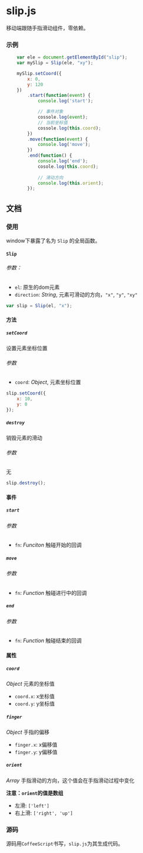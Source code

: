 slip.js
=======

移动端跟随手指滑动组件，零依赖。

### 示例

```javascript
	var ele = document.getElementById("slip");
	var mySlip = Slip(ele, "xy");

	mySlip.setCoord({
		x: 0,
		y: 120
	})
		.start(function(event) {
			console.log('start');

			// 事件对象
			cossole.log(event);
			// 当前坐标值
			cossole.log(this.coord);
		})
		.move(function(event) {
			console.log('move');
		})
		.end(function() {
			console.log('end');
			cosole.log(this.coord);
			
			// 滑动方向
			console.log(this.orient);
		});
```

## 文档

### 使用

window下暴露了名为 `Slip` 的全局函数。

#### `Slip`

###### 参数：
* `el`: 原生的dom元素
* `direction`: *String*, 元素可滑动的方向，`"x"`, `"y"`, `"xy"`

```javascript
var slip = Slip(el, "x");
```

#### 方法

##### `setCoord`
设置元素坐标位置

###### 参数
* `coord`: *Object*, 元素坐标位置

```javascript
slip.setCoord({
	x: 10,
	y: 0
});
```
##### `destroy`
销毁元素的滑动

###### 参数
无

```javascript
slip.destroy();
```

#### 事件

##### `start`

###### 参数
* `fn`: *Funciton* 触碰开始的回调

##### `move`

###### 参数
* `fn`: *Function* 触碰进行中的回调

##### `end`

###### 参数
* `fn`: *Function* 触碰结束的回调

#### 属性

##### `coord`
*Object* 元素的坐标值

* `coord.x`: x坐标值
* `coord.y`: y坐标值

##### `finger`
*Object* 手指的偏移

* `finger.x`: x偏移值
* `finger.y`: y偏移值


##### `orient`
*Array* 手指滑动的方向，这个值会在手指滑动过程中变化

**注意：`orient`的值是数组**
* 左滑: `['left']`
* 右上滑: `['right', 'up']`

### 源码
源码用`CoffeeScript`书写，`slip.js`为其生成代码。
